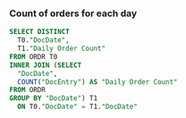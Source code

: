 ### Count of orders for each day

```sql
SELECT DISTINCT
  T0."DocDate",
  T1."Daily Order Count"
FROM ORDR T0
INNER JOIN (SELECT
  "DocDate",
  COUNT("DocEntry") AS "Daily Order Count"
FROM ORDR
GROUP BY "DocDate") T1
  ON T0."DocDate" = T1."DocDate"
```
